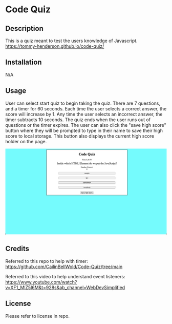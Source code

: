 # Code Quiz

## Description

This is a quiz meant to test the users knowledge of Javascript. 
https://tommy-henderson.github.io/code-quiz/

## Installation

N/A

## Usage

User can select start quiz to begin taking the quiz. There are 7 questions, and a timer for 60 seconds. Each time the user selects a correct answer, the score will increase by 1. Any time the user selects an incorrect answer, the timer subtracts 10 seconds. The quiz ends when the user runs out of questions or the timer expires. 
The user can also click the "save high score" button where they will be prompted to type in their name to save their high score to local storage. This button also displays the current high score holder on the page. 

![Screenshot of code quiz app](assets/Screenshot.png)

## Credits

Referred to this repo to help with timer: 
https://github.com/CailinBellWold/Code-Quiz/tree/main


Referred to this video to help understand event listeners: 
https://www.youtube.com/watch?v=XF1_MlZ5l6M&t=928s&ab_channel=WebDevSimplified


## License

Please refer to license in repo. 